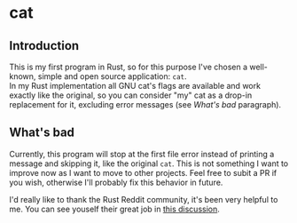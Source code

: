 # cat
## Introduction
This is my first program in Rust, so for this purpose I've chosen a well-known, simple and open source application: `cat`.  
In my Rust implementation all GNU cat's flags are available and work exactly like the original, so you can consider "my" cat as a drop-in replacement for it, excluding error messages (see _What's bad_ paragraph).  

## What's bad
Currently, this program will stop at the first file error instead of printing a message and skipping it, like the original `cat`. This is not something I want to improve now as I want to move to other projects. Feel free to subit a PR if you wish, otherwise I'll probably fix this behavior in future.

I'd really like to thank the Rust Reddit community, it's been very helpful to me. You can see youself their great job in [this discussion](https://www.reddit.com/r/rust/comments/97vgt1/ive_written_my_first_rust_application_cat_yeah).
